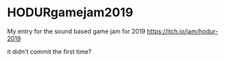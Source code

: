 # HODURgamejam2019

My entry for the sound based game jam for 2019
https://itch.io/jam/hodur-2019

it didn't commit the first time?